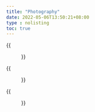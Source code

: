 ```yaml
---
title: "Photography"
date: 2022-05-06T13:50:21+08:00
type : nolisting
toc: true
---
```

<div class="row">
<div class="col-12 col-md-6 col-lg-4 item">
{{<figure src="/image/Myself.jpg">}}
</div>
<div class="col-12 col-md-6 col-lg-4 item">
{{<figure src="/image/Myself.jpg">}}
</div>
<div class="col-12 col-md-6 col-lg-4 item">
{{<figure src="/image/Myself.jpg">}}
</div>
</div>


